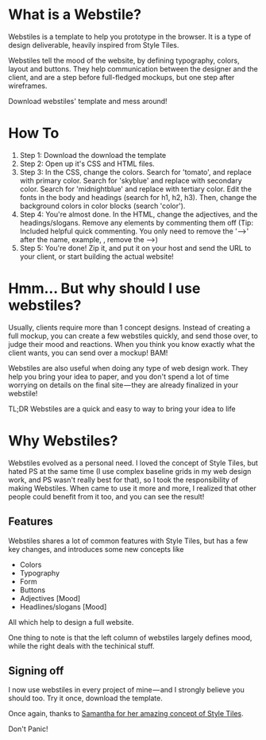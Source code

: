 # What is a Webstile?

Webstiles is a template to help you prototype in the browser. It is a type of design deliverable, heavily inspired from Style Tiles.

Webstiles tell the mood of the website, by defining typography, colors, layout and buttons. They help communication between the designer and the client, and are a step before full-fledged mockups, but one step after wireframes.

Download webstiles' template and mess around!

# How To

1. Step 1: Download the download the template
2. Step 2: Open up it's CSS and HTML files.
3. Step 3: In the CSS, change the colors. Search for 'tomato', and replace with primary color. Search for 'skyblue' and replace with secondary color. Search for 'midnightblue' and replace with tertiary color. Edit the fonts in the body and headings (search for h1, h2, h3).
Then, change the background colors in color blocks (search 'color').
4. Step 4: You're almost done. In the HTML, change the adjectives, and the headings/slogans. Remove any elements by commenting them off (Tip: Included helpful quick commenting. You only need to remove the '-->' after the name, example, <!-- @Adjectives -->, remove the -->)
5. Step 5: You're done! Zip it, and put it on your host and send the URL to your client, or start building the actual website!

# Hmm… But why should I use webstiles?

Usually, clients require more than 1 concept designs. Instead of creating a full mockup, you can create a few webstiles quickly, and send those over, to judge their mood and reactions. When you think you know exactly what the client wants, you can send over a mockup! BAM!

Webstiles are also useful when doing any type of web design work. They help you bring your idea to paper, and you don't spend a lot of time worrying on details on the final site — they are already finalized in your webstile!

TL;DR Webstiles are a quick and easy to way to bring your idea to life

# Why Webstiles?

Webstiles evolved as a personal need. I loved the concept of Style Tiles, but hated PS at the same time (I use complex baseline grids in my web design work, and PS wasn't really best for that), so I took the responsibility of making Webstiles. When came to use it more and more, I realized that other people could benefit from it too, and you can see the result!

## Features

Webstiles shares a lot of common features with Style Tiles, but has a few key changes, and introduces some new concepts like

* Colors
* Typography
* Form
* Buttons
* Adjectives [Mood]
* Headlines/slogans [Mood]

All which help to design a full website.

One thing to note is that the left column of webstiles largely defines mood, while the right deals with the techinical stuff.

## Signing off

I now use webstiles in every project of mine — and I strongly believe you should too. Try it once, download the template. 

Once again, thanks to [Samantha for her amazing concept of Style Tiles](http://styletil.es/).

Don't Panic!